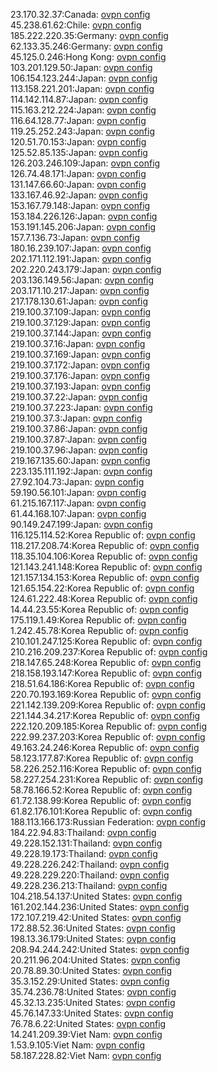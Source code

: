 23.170.32.37:Canada: [ovpn config](vpn/23_170_32_37.ovpn)  
45.238.61.62:Chile: [ovpn config](vpn/45_238_61_62.ovpn)  
185.222.220.35:Germany: [ovpn config](vpn/185_222_220_35.ovpn)  
62.133.35.246:Germany: [ovpn config](vpn/62_133_35_246.ovpn)  
45.125.0.246:Hong Kong: [ovpn config](vpn/45_125_0_246.ovpn)  
103.201.129.50:Japan: [ovpn config](vpn/103_201_129_50.ovpn)  
106.154.123.244:Japan: [ovpn config](vpn/106_154_123_244.ovpn)  
113.158.221.201:Japan: [ovpn config](vpn/113_158_221_201.ovpn)  
114.142.114.87:Japan: [ovpn config](vpn/114_142_114_87.ovpn)  
115.163.212.224:Japan: [ovpn config](vpn/115_163_212_224.ovpn)  
116.64.128.77:Japan: [ovpn config](vpn/116_64_128_77.ovpn)  
119.25.252.243:Japan: [ovpn config](vpn/119_25_252_243.ovpn)  
120.51.70.153:Japan: [ovpn config](vpn/120_51_70_153.ovpn)  
125.52.85.135:Japan: [ovpn config](vpn/125_52_85_135.ovpn)  
126.203.246.109:Japan: [ovpn config](vpn/126_203_246_109.ovpn)  
126.74.48.171:Japan: [ovpn config](vpn/126_74_48_171.ovpn)  
131.147.66.60:Japan: [ovpn config](vpn/131_147_66_60.ovpn)  
133.167.46.92:Japan: [ovpn config](vpn/133_167_46_92.ovpn)  
153.167.79.148:Japan: [ovpn config](vpn/153_167_79_148.ovpn)  
153.184.226.126:Japan: [ovpn config](vpn/153_184_226_126.ovpn)  
153.191.145.206:Japan: [ovpn config](vpn/153_191_145_206.ovpn)  
157.7.136.73:Japan: [ovpn config](vpn/157_7_136_73.ovpn)  
180.16.239.107:Japan: [ovpn config](vpn/180_16_239_107.ovpn)  
202.171.112.191:Japan: [ovpn config](vpn/202_171_112_191.ovpn)  
202.220.243.179:Japan: [ovpn config](vpn/202_220_243_179.ovpn)  
203.136.149.56:Japan: [ovpn config](vpn/203_136_149_56.ovpn)  
203.171.10.217:Japan: [ovpn config](vpn/203_171_10_217.ovpn)  
217.178.130.61:Japan: [ovpn config](vpn/217_178_130_61.ovpn)  
219.100.37.109:Japan: [ovpn config](vpn/219_100_37_109.ovpn)  
219.100.37.129:Japan: [ovpn config](vpn/219_100_37_129.ovpn)  
219.100.37.144:Japan: [ovpn config](vpn/219_100_37_144.ovpn)  
219.100.37.16:Japan: [ovpn config](vpn/219_100_37_16.ovpn)  
219.100.37.169:Japan: [ovpn config](vpn/219_100_37_169.ovpn)  
219.100.37.172:Japan: [ovpn config](vpn/219_100_37_172.ovpn)  
219.100.37.176:Japan: [ovpn config](vpn/219_100_37_176.ovpn)  
219.100.37.193:Japan: [ovpn config](vpn/219_100_37_193.ovpn)  
219.100.37.22:Japan: [ovpn config](vpn/219_100_37_22.ovpn)  
219.100.37.223:Japan: [ovpn config](vpn/219_100_37_223.ovpn)  
219.100.37.3:Japan: [ovpn config](vpn/219_100_37_3.ovpn)  
219.100.37.86:Japan: [ovpn config](vpn/219_100_37_86.ovpn)  
219.100.37.87:Japan: [ovpn config](vpn/219_100_37_87.ovpn)  
219.100.37.96:Japan: [ovpn config](vpn/219_100_37_96.ovpn)  
219.167.135.60:Japan: [ovpn config](vpn/219_167_135_60.ovpn)  
223.135.111.192:Japan: [ovpn config](vpn/223_135_111_192.ovpn)  
27.92.104.73:Japan: [ovpn config](vpn/27_92_104_73.ovpn)  
59.190.56.101:Japan: [ovpn config](vpn/59_190_56_101.ovpn)  
61.215.167.117:Japan: [ovpn config](vpn/61_215_167_117.ovpn)  
61.44.168.107:Japan: [ovpn config](vpn/61_44_168_107.ovpn)  
90.149.247.199:Japan: [ovpn config](vpn/90_149_247_199.ovpn)  
116.125.114.52:Korea Republic of: [ovpn config](vpn/116_125_114_52.ovpn)  
118.217.208.74:Korea Republic of: [ovpn config](vpn/118_217_208_74.ovpn)  
118.35.104.106:Korea Republic of: [ovpn config](vpn/118_35_104_106.ovpn)  
121.143.241.148:Korea Republic of: [ovpn config](vpn/121_143_241_148.ovpn)  
121.157.134.153:Korea Republic of: [ovpn config](vpn/121_157_134_153.ovpn)  
121.65.154.22:Korea Republic of: [ovpn config](vpn/121_65_154_22.ovpn)  
124.61.222.48:Korea Republic of: [ovpn config](vpn/124_61_222_48.ovpn)  
14.44.23.55:Korea Republic of: [ovpn config](vpn/14_44_23_55.ovpn)  
175.119.1.49:Korea Republic of: [ovpn config](vpn/175_119_1_49.ovpn)  
1.242.45.78:Korea Republic of: [ovpn config](vpn/1_242_45_78.ovpn)  
210.101.247.125:Korea Republic of: [ovpn config](vpn/210_101_247_125.ovpn)  
210.216.209.237:Korea Republic of: [ovpn config](vpn/210_216_209_237.ovpn)  
218.147.65.248:Korea Republic of: [ovpn config](vpn/218_147_65_248.ovpn)  
218.158.193.147:Korea Republic of: [ovpn config](vpn/218_158_193_147.ovpn)  
218.51.64.186:Korea Republic of: [ovpn config](vpn/218_51_64_186.ovpn)  
220.70.193.169:Korea Republic of: [ovpn config](vpn/220_70_193_169.ovpn)  
221.142.139.209:Korea Republic of: [ovpn config](vpn/221_142_139_209.ovpn)  
221.144.34.217:Korea Republic of: [ovpn config](vpn/221_144_34_217.ovpn)  
222.120.209.185:Korea Republic of: [ovpn config](vpn/222_120_209_185.ovpn)  
222.99.237.203:Korea Republic of: [ovpn config](vpn/222_99_237_203.ovpn)  
49.163.24.246:Korea Republic of: [ovpn config](vpn/49_163_24_246.ovpn)  
58.123.177.87:Korea Republic of: [ovpn config](vpn/58_123_177_87.ovpn)  
58.226.252.116:Korea Republic of: [ovpn config](vpn/58_226_252_116.ovpn)  
58.227.254.231:Korea Republic of: [ovpn config](vpn/58_227_254_231.ovpn)  
58.78.166.52:Korea Republic of: [ovpn config](vpn/58_78_166_52.ovpn)  
61.72.138.99:Korea Republic of: [ovpn config](vpn/61_72_138_99.ovpn)  
61.82.176.101:Korea Republic of: [ovpn config](vpn/61_82_176_101.ovpn)  
188.113.166.173:Russian Federation: [ovpn config](vpn/188_113_166_173.ovpn)  
184.22.94.83:Thailand: [ovpn config](vpn/184_22_94_83.ovpn)  
49.228.152.131:Thailand: [ovpn config](vpn/49_228_152_131.ovpn)  
49.228.19.173:Thailand: [ovpn config](vpn/49_228_19_173.ovpn)  
49.228.226.242:Thailand: [ovpn config](vpn/49_228_226_242.ovpn)  
49.228.229.220:Thailand: [ovpn config](vpn/49_228_229_220.ovpn)  
49.228.236.213:Thailand: [ovpn config](vpn/49_228_236_213.ovpn)  
104.218.54.137:United States: [ovpn config](vpn/104_218_54_137.ovpn)  
161.202.144.236:United States: [ovpn config](vpn/161_202_144_236.ovpn)  
172.107.219.42:United States: [ovpn config](vpn/172_107_219_42.ovpn)  
172.88.52.36:United States: [ovpn config](vpn/172_88_52_36.ovpn)  
198.13.36.179:United States: [ovpn config](vpn/198_13_36_179.ovpn)  
208.94.244.242:United States: [ovpn config](vpn/208_94_244_242.ovpn)  
20.211.96.204:United States: [ovpn config](vpn/20_211_96_204.ovpn)  
20.78.89.30:United States: [ovpn config](vpn/20_78_89_30.ovpn)  
35.3.152.29:United States: [ovpn config](vpn/35_3_152_29.ovpn)  
35.74.236.78:United States: [ovpn config](vpn/35_74_236_78.ovpn)  
45.32.13.235:United States: [ovpn config](vpn/45_32_13_235.ovpn)  
45.76.147.33:United States: [ovpn config](vpn/45_76_147_33.ovpn)  
76.78.6.22:United States: [ovpn config](vpn/76_78_6_22.ovpn)  
14.241.209.39:Viet Nam: [ovpn config](vpn/14_241_209_39.ovpn)  
1.53.9.105:Viet Nam: [ovpn config](vpn/1_53_9_105.ovpn)  
58.187.228.82:Viet Nam: [ovpn config](vpn/58_187_228_82.ovpn)  
